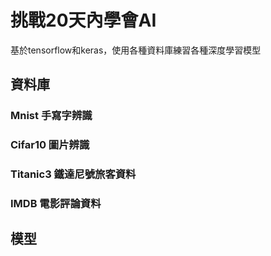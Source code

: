 # 挑戰20天內學會AI
基於tensorflow和keras，使用各種資料庫練習各種深度學習模型

## 資料庫
### Mnist 手寫字辨識
### Cifar10 圖片辨識
### Titanic3 鐵達尼號旅客資料
### IMDB 電影評論資料
## 模型
